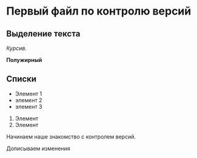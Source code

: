 # Первый файл по контролю версий



## Выделение текста

*Курсив.*

**Полужирный**

## Списки

* Элемент 1
* элемент 2
* элемент 3

1. Элемент
2. Элемент

Начинаем наше знакомство с контролем версий.

Дописываем изменения

